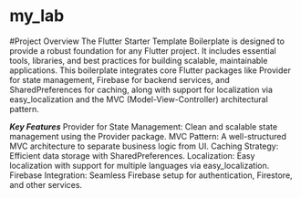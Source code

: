 # my_lab

#Project Overview
The Flutter Starter Template Boilerplate is designed to provide a robust foundation for any Flutter project. It includes essential tools, libraries, and best practices for building scalable, maintainable applications. This boilerplate integrates core Flutter packages like Provider for state management, Firebase for backend services, and SharedPreferences for caching, along with support for localization via easy_localization and the MVC (Model-View-Controller) architectural pattern.

***Key Features***
Provider for State Management: Clean and scalable state management using the Provider package.
MVC Pattern: A well-structured MVC architecture to separate business logic from UI.
Caching Strategy: Efficient data storage with SharedPreferences.
Localization: Easy localization with support for multiple languages via easy_localization.
Firebase Integration: Seamless Firebase setup for authentication, Firestore, and other services.
